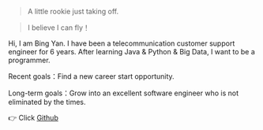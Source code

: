 ﻿

> A little rookie just taking off.

> I believe I can fly！

Hi, I am Bing Yan. I have been a telecommunication customer support engineer for 6 years.
After learning Java & Python & Big Data, I want to be a programmer.

Recent goals：Find a new career start opportunity.

Long-term goals：Grow into an excellent software engineer who is not eliminated by the times.

👉 Click [Github](https://github.com/Icyfighting)


